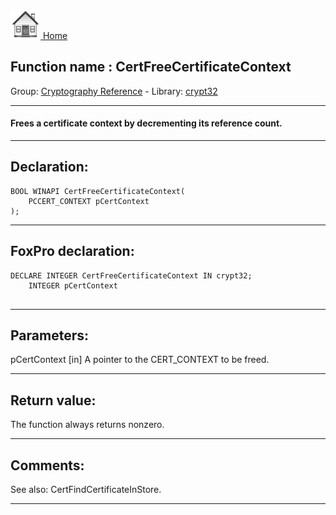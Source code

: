 [<img src="../../images/home.png"> Home ](https://github.com/VFPX/Win32API)  

## Function name : CertFreeCertificateContext
Group: [Cryptography Reference](../../functions_group.md#Cryptography_Reference)  -  Library: [crypt32](../../Libraries.md#crypt32)  
***  


#### Frees a certificate context by decrementing its reference count.
***  


## Declaration:
```foxpro  
BOOL WINAPI CertFreeCertificateContext(
	PCCERT_CONTEXT pCertContext
);  
```  
***  


## FoxPro declaration:
```foxpro  
DECLARE INTEGER CertFreeCertificateContext IN crypt32;
	INTEGER pCertContext
  
```  
***  


## Parameters:
pCertContext 
[in] A pointer to the CERT_CONTEXT to be freed.   
***  


## Return value:
The function always returns nonzero.  
***  


## Comments:
See also: CertFindCertificateInStore.  
  
***  

